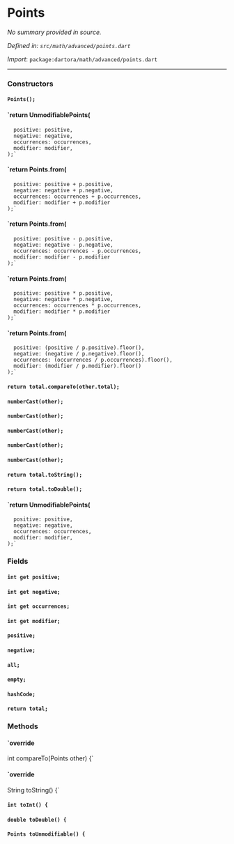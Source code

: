 # Points

_No summary provided in source._

_Defined in: `src/math/advanced/points.dart`_

_Import_: `package:dartora/math/advanced/points.dart`

---

### Constructors

#### `Points();`



#### `return UnmodifiablePoints(
      positive: positive,
      negative: negative,
      occurrences: occurrences,
      modifier: modifier,
    );`



#### `return Points.from(
      positive: positive + p.positive,
      negative: negative + p.negative,
      occurrences: occurrences + p.occurrences,
      modifier: modifier + p.modifier
    );`



#### `return Points.from(
      positive: positive - p.positive,
      negative: negative - p.negative,
      occurrences: occurrences - p.occurrences,
      modifier: modifier - p.modifier
    );`



#### `return Points.from(
      positive: positive * p.positive,
      negative: negative * p.negative,
      occurrences: occurrences * p.occurrences,
      modifier: modifier * p.modifier
    );`



#### `return Points.from(
      positive: (positive / p.positive).floor(),
      negative: (negative / p.negative).floor(),
      occurrences: (occurrences / p.occurrences).floor(),
      modifier: (modifier / p.modifier).floor()
    );`



#### `return total.compareTo(other.total);`



#### `numberCast(other);`



#### `numberCast(other);`



#### `numberCast(other);`



#### `numberCast(other);`



#### `numberCast(other);`



#### `return total.toString();`



#### `return total.toDouble();`



#### `return UnmodifiablePoints(
      positive: positive,
      negative: negative,
      occurrences: occurrences,
      modifier: modifier,
    );`



### Fields

#### `int get positive;`



#### `int get negative;`



#### `int get occurrences;`



#### `int get modifier;`



#### `positive;`



#### `negative;`



#### `all;`



#### `empty;`



#### `hashCode;`



#### `return total;`





### Methods

#### `override
  int compareTo(Points other) {`



#### `override
  String toString() {`



#### `int toInt() {`



#### `double toDouble() {`



#### `Points toUnmodifiable() {`


